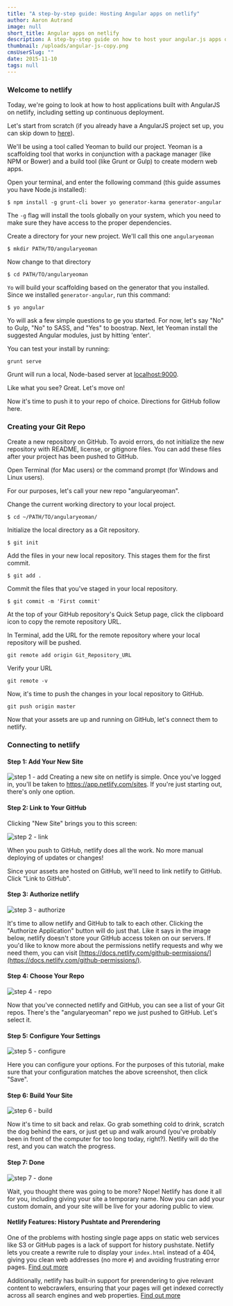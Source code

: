```yaml
---
title: "A step-by-step guide: Hosting Angular apps on netlify"
author: Aaron Autrand
image: null
short_title: Angular apps on netlify
description: A step-by-step guide on how to host your angular.js apps on netlify.
thumbnail: /uploads/angular-js-copy.png
cmsUserSlug: ""
date: 2015-11-10
tags: null
---
```



### **Welcome to netlify**

Today, we're going to look at how to host applications built with AngularJS on netlify, including setting up continuous deployment.

Let's start from scratch (if you already have a AngularJS project set up, you can skip down to [here](#netlifystart)).

We'll be using a tool called Yeoman to build our project. Yeoman is a scaffolding tool that works in conjunction with a package manager (like NPM or Bower) and a build tool (like Grunt or Gulp) to create modern web apps.

Open your terminal, and enter the following command (this guide assumes you have Node.js installed):

```
$ npm install -g grunt-cli bower yo generator-karma generator-angular
```

The `-g` flag will install the tools globally on your system, which you need to make sure they have access to the proper dependencies.

Create a directory for your new project. We'll call this one `angularyeoman`
```
$ mkdir PATH/TO/angularyeoman
```
Now change to that directory
```
$ cd PATH/TO/angularyeoman
```
`Yo` will build your scaffolding based on the generator that you installed. Since we installed `generator-angular`, run this command:
```
$ yo angular
```
Yo will ask a few simple questions to ge you started. For now, let's say "No" to Gulp, "No" to SASS, and "Yes" to boostrap. Next, let Yeoman install the suggested Angular modules, just by hitting 'enter'.

You can test your install by running:
```
grunt serve
```
Grunt will run a local, Node-based server at [localhost:9000](localhost:9000).

Like what you see? Great. Let's move on!

Now it's time to push it to your repo of choice. Directions for GitHub follow here.

### **Creating your Git Repo**

Create a new repository on GitHub. To avoid errors, do not initialize the new repository with README, license, or gitignore files. You can add these files after your project has been pushed to GitHub.

Open Terminal (for Mac users) or the command prompt (for Windows and Linux users).

For our purposes, let's call your new repo "angularyeoman".

Change the current working directory to your local project.

```
$ cd ~/PATH/TO/angularyeoman/
```

Initialize the local directory as a Git repository.
```
$ git init
```
Add the files in your new local repository. This stages them for the first commit.
```
$ git add .
```
Commit the files that you've staged in your local repository.
```
$ git commit -m 'First commit'
```

At the top of your GitHub repository's Quick Setup page, click the clipboard icon to copy the remote repository URL.

In Terminal, add the URL for the remote repository where your local repository will be pushed.
```
git remote add origin Git_Repository_URL
```
Verify your URL
```
git remote -v
```
Now, it's time to push the changes in your local repository to GitHub.
```
git push origin master
```

Now that your assets are up and running on GitHub, let's connect them to netlify.
<a id="netlifystart"></a>

### **Connecting to netlify**

#### Step 1: Add Your New Site

![step 1 - add](https://cloud.githubusercontent.com/assets/6520639/9803638/717820a6-57d9-11e5-838f-d2a732eb0a41.png)
Creating a new site on netlify is simple. Once you've logged in, you'll be taken to https://app.netlify.com/sites. If you're just starting out, there's only one option.

#### Step 2: Link to Your GitHub
Clicking "New Site" brings you to this screen:

![step 2 - link](https://cloud.githubusercontent.com/assets/6520639/9803637/7176ac8a-57d9-11e5-9b09-f43dc772a4f9.png)

When you push to GitHub, netlify does all the work. No more manual deploying of updates or changes!

Since your assets are hosted on GitHub, we'll need to link netlify to GitHub. Click "Link to GitHub".

#### Step 3: Authorize netlify
![step 3 - authorize](https://cloud.githubusercontent.com/assets/6520639/9803635/71760370-57d9-11e5-8bdb-850aa176a22c.png)

It's time to allow netlify and GitHub to talk to each other. Clicking the "Authorize Application" button will do just that. Like it says in the image below, netlify doesn't store your GitHub access token on our servers. If you'd like to know more about the permissions netlify requests and why we need them, you can visit [https://docs.netlify.com/github-permissions/](https://docs.netlify.com/github-permissions/).

#### Step 4: Choose Your Repo
![step 4 - repo](https://raw.githubusercontent.com/munkymack/netlify-assets/master/Step4AngularJS.png)

Now that you've connected netlify and GitHub, you can see a list of your Git repos. There's the "angularyeoman" repo we just pushed to GitHub. Let's select it.

#### Step 5: Configure Your Settings
![step 5 - configure](https://raw.githubusercontent.com/munkymack/netlify-assets/master/Step5AngularJS.png)

Here you can configure your options. For the purposes of this tutorial, make sure that your configuration matches the above screenshot, then click "Save".

#### Step 6: Build Your Site

![step 6 - build](https://cloud.githubusercontent.com/assets/6520639/9803640/717b9c40-57d9-11e5-9ca4-92f90f8ed005.png)

Now it's time to sit back and relax. Go grab something cold to drink, scratch the dog behind the ears, or just get up and walk around (you've probably been in front of the computer for too long today, right?). Netlify will do the rest, and you can watch the progress.

#### Step 7: Done

![step 7 - done](https://raw.githubusercontent.com/munkymack/netlify-assets/master/Step7AngularJS.png)

Wait, you thought there was going to be more? Nope! Netlify has done it all for you, including giving your site a temporary name. Now you can add your custom domain, and your site will be live for your adoring public to view.

#### Netlify Features: History Pushtate and Prerendering

One of the problems with hosting single page apps on static web services like S3 or GitHub pages is a lack of support for history pushstate. Netlify lets you create a rewrite rule to display your `index.html` instead of a 404, giving you clean web addresses (no more `#`) and avoiding frustrating error pages. [Find out more](https://www.netlify.com/docs/redirects#history-pushstate-and-single-page-apps)

Additionally, netlify has built-in support for prerendering to give relevant content to webcrawlers, ensuring that your pages will get indexed correctly across all search engines and web properties. [Find out more](https://www.netlify.com/docs/prerendering)
